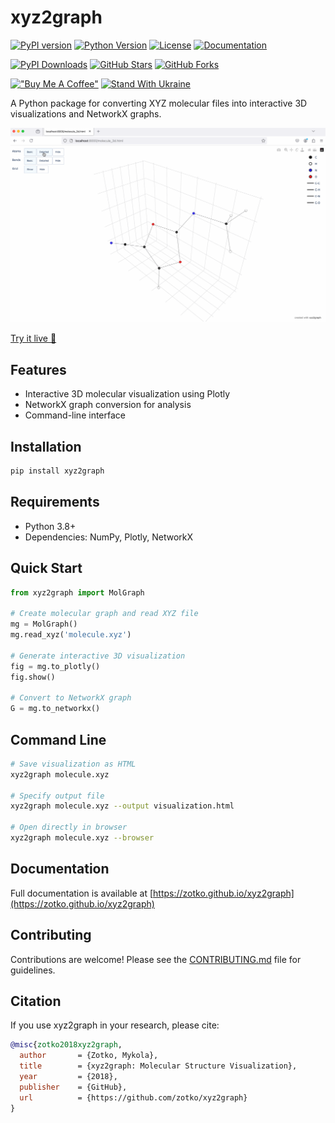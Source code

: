 # xyz2graph

[![PyPI version](https://img.shields.io/pypi/v/xyz2graph.svg)](https://pypi.org/project/xyz2graph/)
[![Python Version](https://img.shields.io/pypi/pyversions/xyz2graph.svg)](https://pypi.org/project/xyz2graph/)
[![License](https://img.shields.io/github/license/zotko/xyz2graph.svg)](https://github.com/zotko/xyz2graph/blob/master/LICENSE)
[![Documentation](https://img.shields.io/badge/docs-mkdocs-blue)](https://zotko.github.io/xyz2graph)

[![PyPI Downloads](https://static.pepy.tech/badge/xyz2graph/month)](https://pepy.tech/projects/xyz2graph)
[![GitHub Stars](https://img.shields.io/github/stars/zotko/xyz2graph)](https://github.com/zotko/xyz2graph/stargazers)
[![GitHub Forks](https://img.shields.io/github/forks/zotko/xyz2graph)](https://github.com/zotko/xyz2graph/network/members)

[!["Buy Me A Coffee"](https://img.shields.io/badge/Buy%20Me%20a%20Coffee-ffdd00?style=flat&logo=buy-me-a-coffee&logoColor=black)](https://www.buymeacoffee.com/mykola_zotko)
[![Stand With Ukraine](https://img.shields.io/badge/Stand%20With-Ukraine-FFD500?style=flat&labelColor=005BBB)](https://stand-with-ukraine.pp.ua)

A Python package for converting XYZ molecular files into interactive 3D visualizations and NetworkX graphs.

<div align="center">
 <img src="https://raw.githubusercontent.com/zotko/xyz2graph/main/.github/images/mol.gif" width="1024">
</div>

<a href="https://zotko.github.io/xyz2graph/demo" target="_blank">Try it live 🚀</a>

## Features

- Interactive 3D molecular visualization using Plotly
- NetworkX graph conversion for analysis
- Command-line interface



## Installation

```bash
pip install xyz2graph
```


## Requirements

- Python 3.8+
- Dependencies: NumPy, Plotly, NetworkX


## Quick Start

```python
from xyz2graph import MolGraph

# Create molecular graph and read XYZ file
mg = MolGraph()
mg.read_xyz('molecule.xyz')

# Generate interactive 3D visualization
fig = mg.to_plotly()
fig.show()

# Convert to NetworkX graph
G = mg.to_networkx()
```

## Command Line
```bash
# Save visualization as HTML
xyz2graph molecule.xyz

# Specify output file
xyz2graph molecule.xyz --output visualization.html

# Open directly in browser
xyz2graph molecule.xyz --browser
```

## Documentation

Full documentation is available at [https://zotko.github.io/xyz2graph](https://zotko.github.io/xyz2graph)

## Contributing

Contributions are welcome! Please see the [CONTRIBUTING.md](https://github.com/zotko/xyz2graph/tree/main/CONTRIBUTING.md) file for guidelines.


## Citation
If you use xyz2graph in your research, please cite:

```bibtex
@misc{zotko2018xyz2graph,
  author       = {Zotko, Mykola},
  title        = {xyz2graph: Molecular Structure Visualization},
  year         = {2018},
  publisher    = {GitHub},
  url          = {https://github.com/zotko/xyz2graph}
}
```
